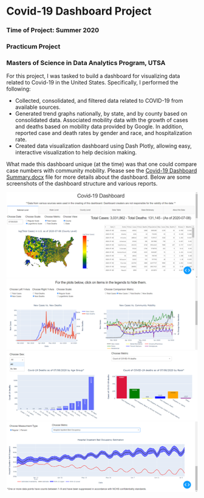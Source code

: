 # Covid-19 Dashboard Project
### Time of Project: Summer 2020
### Practicum Project
### Masters of Science in Data Analytics Program, UTSA

For this project, I was tasked to build a dashboard for visualizing data related to Covid-19 in the United States. Specifically, I performed the following:

* Collected, consolidated, and filtered data related to COVID-19 from available sources.
* Generated trend graphs nationally, by state, and by county based on consolidated data. Associated mobility data with the growth of cases and deaths based on mobility data provided by Google. In addition, reported case and death rates by gender and race, and hospitalization rate.
* Created data visualization dashboard using Dash Plotly, allowing easy, interactive visualization to help decision making.

What made this dashboard unique (at the time) was that one could compare case numbers with community mobility. Please see the [Covid-19 Dashboard Summary.docx](https://github.com/iscarff123/Covid19Project/blob/master/Covid-19%20Dashboard%20Summary.docx) file for more details about the dashboard. Below are some screenshots of the dashboard structure and various reports.

![ScreenShot1](https://github.com/iscarff123/Covid19Project/blob/master/Covid-19%20Dashboard%20Pic1.png)
![ScreenShot2](https://github.com/iscarff123/Covid19Project/blob/master/Covid-19%20Dashboard%20Pic2.png)
![ScreenShot3](https://github.com/iscarff123/Covid19Project/blob/master/Covid-19%20Dashboard%20Pic3.png)
![ScreenShot4](https://github.com/iscarff123/Covid19Project/blob/master/Covid-19%20Dashboard%20Pic4.png)

